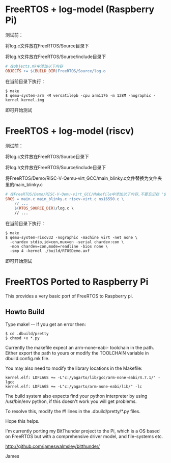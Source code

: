 # FreeRTOS + log-model (Raspberry Pi)

测试前：

将log.c文件放在FreeRTOS/Source目录下

将log.h文件放在FreeRTOS/Source/include目录下

```  Makefile
# 在objects.mk中添加以下内容
OBJECTS += $(BUILD_DIR)FreeRTOS/Source/log.o
```

在当前目录下执行：

```
$ make
$ qemu-system-arm -M versatilepb -cpu arm1176 -m 128M -nographic -kernel kernel.img
```

即可开始测试

# FreeRTOS + log-model (riscv)

测试前：

将log.c文件放在FreeRTOS/Source目录下

将log.h文件放在FreeRTOS/Source/include目录下

将FreeRTOS/Demo/RISC-V-Qemu-virt_GCC/main_blinky.c文件替换为文件夹里的main_blinky.c

```  Makefile
# 在FreeRTOS/Demo/RISC-V-Qemu-virt_GCC/Makefile中添加以下内容,不要忘记在 '$' 前 Tab
SRCS = main.c main_blinky.c riscv-virt.c ns16550.c \
    // ...
    $(RTOS_SOURCE_DIR)/log.c \
    // ...
```

在当前目录下执行：

```
$ make
$ qemu-system-riscv32 -nographic -machine virt -net none \
  -chardev stdio,id=con,mux=on -serial chardev:con \
  -mon chardev=con,mode=readline -bios none \
  -smp 4 -kernel ./build/RTOSDemo.axf
```

即可开始测试

# FreeRTOS Ported to Raspberry Pi

This provides a very basic port of FreeRTOS to Raspberry pi.

## Howto Build

Type make! -- If you get an error then:

    $ cd .dbuild/pretty
    $ chmod +x *.py

Currently the makefile expect an arm-none-eabi- toolchain in the path. Either export the path to yours or
modify the TOOLCHAIN variable in dbuild.config.mk file.

You may also need to modify the library locations in the Makefile:

    kernel.elf: LDFLAGS += -L"c:/yagarto/lib/gcc/arm-none-eabi/4.7.1/" -lgcc
    kernel.elf: LDFLAGS += -L"c:/yagarto/arm-none-eabi/lib/" -lc

The build system also expects find your python interpreter by using /usr/bin/env python,
if this doesn't work you will get problems.

To resolve this, modify the #! lines in the .dbuild/pretty/*.py files.

Hope this helps.

I'm currently porting my BitThunder project to the Pi, which is a OS based on FreeRTOS
but with a comprehensive driver model, and file-systems etc.

http://github.com/jameswalmsley/bitthunder/

James